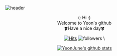 ![header](https://capsule-render.vercel.app/api?type=waving&color=d8e2d4&fontColor=cabaef&height=300&section=header&text=Yeon's%20Github&fontSize=80)

<div align="center">
(: Hi :)
</div>

<div align="center">
Welcome to Yeon's github
</div>

<div align="center">
🍀Have a nice day🍀
</div>

<div align=center>


[![Hits](https://hits.seeyoufarm.com/api/count/incr/badge.svg?url=https%3A%2F%2Fgithub.com%2Fyeon-june&count_bg=%23AABE9A&title_bg=%23CBB1D7&icon=timescale.svg&icon_color=%23E7E7E7&title=hits+&edge_flat=false)](https://hits.seeyoufarm.com)
![followers](https://img.shields.io/github/followers/yeon-june?style=social)
\
  

[![YeonJune's github stats](https://github-readme-stats.vercel.app/api?username=yeon-june&count_private=true&theme=nightowl&show_icons=true)](https://github.com/anuraghazra/github-readme-stats)

<div>

<!--
**yeon-june/yeon-june** is a ✨ _special_ ✨ repository because its `README.md` (this file) appears on your GitHub profile.

Here are some ideas to get you started:

- 🔭 I’m currently working on ...
- 🌱 I’m currently learning ...
- 👯 I’m looking to collaborate on ...
- 🤔 I’m looking for help with ...
- 💬 Ask me about ...
- 📫 How to reach me: ...
- 😄 Pronouns: ...
- ⚡ Fun fact: ...
-->
